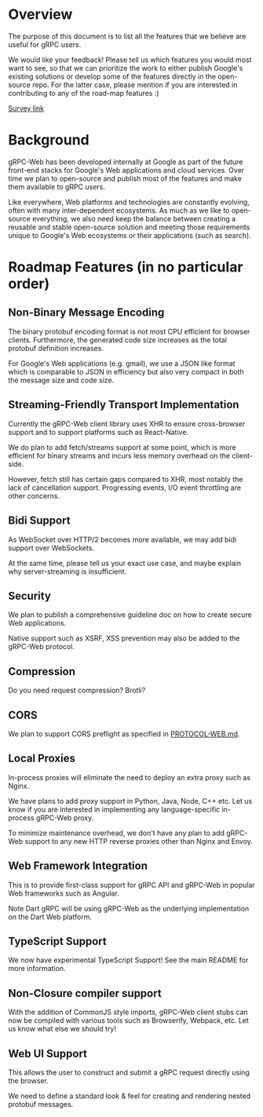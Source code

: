 # Overview

The purpose of this document is to list all the features that we believe are
useful for gRPC users.

We would like your feedback! Please tell us which features you would most want
to see, so that we can prioritize the work to either publish Google's existing
solutions or develop some of the features directly in the open-source repo. For
the latter case, please mention if you are interested in contributing to any of
the road-map features :)

[Survey link](https://docs.google.com/forms/d/1NjWpyRviohn5jaPntosBHXRXZYkh_Ffi4GxJZFibylM/edit)

# Background

gRPC-Web has been developed internally at Google as part of the future front-end
stacks for Google's Web applications and cloud services. Over time we plan to
open-source and publish most of the features and make them available to gRPC
users.

Like everywhere, Web platforms and technologies are constantly evolving, often
with many inter-dependent ecosystems. As much as we like to open-source
everything, we also need keep the balance between creating a reusable and stable
open-source solution and meeting those requirements unique to Google's Web
ecosystems or their applications (such as search). 

# Roadmap Features (in no particular order)

## Non-Binary Message Encoding

The binary protobuf encoding format is not most CPU efficient for browser
clients. Furthermore, the generated code size increases as the total protobuf
definition increases.

For Google's Web applications (e.g. gmail), we use a JSON like format which is
comparable to JSON in efficiency but also very compact in both the message size
and code size.

## Streaming-Friendly Transport Implementation

Currently the gRPC-Web client library uses XHR to ensure cross-browser support
and to support platforms such as React-Native.

We do plan to add fetch/streams support at some point, which is more efficient
for binary streams and incurs less memory overhead on the client-side.

However, fetch still has certain gaps compared to XHR, most notably the lack of
cancellation support. Progressing events, I/O event throttling are other
concerns.

## Bidi Support

As WebSocket over HTTP/2 becomes more available, we may add bidi support over
WebSockets.

At the same time, please tell us your exact use case, and maybe explain why
server-streaming is insufficient.

## Security

We plan to publish a comprehensive guideline doc on how to create secure Web
applications.

Native support such as XSRF, XSS prevention may also be added to the gRPC-Web
protocol.

## Compression

Do you need request compression? Brotli? 

## CORS 

We plan to support CORS preflight as specified in
[PROTOCOL-WEB.md](https://github.com/grpc/grpc-web/blob/master/PROTOCOL-WEB.md).

## Local Proxies

In-process proxies will eliminate the need to deploy an extra proxy such as
Nginx. 

We have plans to add proxy support in Python, Java, Node, C++ etc. Let us know
if you are interested in implementing any language-specific in-process
gRPC-Web proxy.

To minimize maintenance overhead, we don't have any plan to add gRPC-Web support
to any new HTTP reverse proxies other than Nginx and Envoy.

## Web Framework Integration

This is to provide first-class support for gRPC API and gRPC-Web in popular Web
frameworks such as Angular. 

Note Dart gRPC will be using gRPC-Web as the underlying implementation on the
Dart Web platform.

## TypeScript Support

We now have experimental TypeScript Support! See the main README for more
information.

## Non-Closure compiler support

With the addition of CommonJS style imports, gRPC-Web client stubs can now be
compiled with various tools such as Browserify, Webpack, etc. Let us know
what else we should try!

## Web UI Support

This allows the user to construct and submit a gRPC request directly using the
browser.

We need to define a standard look & feel for creating and rendering nested protobuf
messages.
